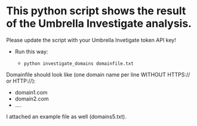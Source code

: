 # This python script shows the result of the Umbrella Investigate analysis.

Please update the script with your Umbrella Invetigate token API key!

- Run this way:
   -     python investigate_domains domainfile.txt




Domainfile should look like (one domain name per line WITHOUT HTTPS:// or HTTP://):
- domain1.com
- domain2.com
- ....

I attached an example file as well (domains5.txt).
